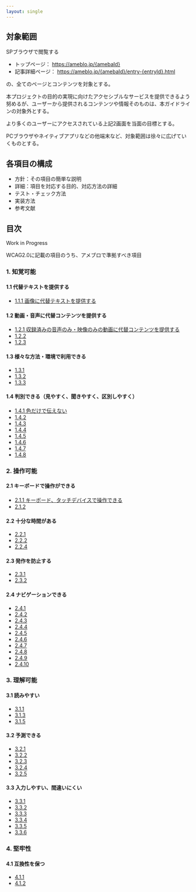 ```yaml
---
layout: single
---
```


## 対象範囲

SPブラウザで閲覧する

- トップページ： https://ameblo.jp/{amebaId}
- 記事詳細ページ： https://ameblo.jp/{amebaId}/entry-{entryId}.html

の、全てのページとコンテンツを対象とする。

本プロジェクトの目的の実現に向けたアクセシブルなサービスを提供できるよう努めるが、ユーザーから提供されるコンテンツや情報そのものは、本ガイドラインの対象外とする。

より多くのユーザーにアクセスされている上記2画面を当面の目標とする。

PCブラウザやネイティブアプリなどの他端末など、対象範囲は徐々に広げていくものとする。

## 各項目の構成

- 方針：その項目の簡単な説明
- 詳細：項目を対応する目的、対応方法の詳細
- テスト・チェック方法
- 実装方法
- 参考文献

## 目次

Work in Progress

WCAG2.0に記載の項目のうち、アメブロで準拠すべき項目

### 1. 知覚可能

#### 1.1 代替テキストを提供する

- [1.1.1 画像に代替テキストを提供する](/a11y-guidelines/1/1/1)

#### 1.2 動画・音声に代替コンテンツを提供する

- [1.2.1 収録済みの音声のみ・映像のみの動画に代替コンテンツを提供する](/a11y-guidelines/1/2/1)
- [1.2.2](/a11y-guidelines/1/2/2)
- [1.2.3](/a11y-guidelines/1/2/3)

#### 1.3 様々な方法・環境で利用できる

- [1.3.1](/a11y-guidelines/1/3/1)
- [1.3.2](/a11y-guidelines/1/3/2)
- [1.3.3](/a11y-guidelines/1/3/3)

#### 1.4 判別できる（見やすく、聞きやすく、区別しやすく）

- [1.4.1 色だけで伝えない](/a11y-guidelines/1/4/1)
- [1.4.2](/a11y-guidelines/1/4/2)
- [1.4.3](/a11y-guidelines/1/4/3)
- [1.4.4](/a11y-guidelines/1/4/4)
- [1.4.5](/a11y-guidelines/1/4/5)
- [1.4.6](/a11y-guidelines/1/4/6)
- [1.4.7](/a11y-guidelines/1/4/7)
- [1.4.8](/a11y-guidelines/1/4/8)

### 2. 操作可能

#### 2.1 キーボードで操作ができる

- [2.1.1 キーボード、タッチデバイスで操作できる](/a11y-guidelines/2/1/1)
- [2.1.2](/a11y-guidelines/2/1/2)

#### 2.2 十分な時間がある

- [2.2.1](/a11y-guidelines/2/2/1)
- [2.2.2](/a11y-guidelines/2/2/2)
- [2.2.4](/a11y-guidelines/2/2/4)

#### 2.3 発作を防止する

- [2.3.1](/a11y-guidelines/2/3/1)
- [2.3.2](/a11y-guidelines/2/3/2)

#### 2.4 ナビゲーションできる

- [2.4.1](/a11y-guidelines/2/4/1)
- [2.4.2](/a11y-guidelines/2/4/2)
- [2.4.3](/a11y-guidelines/2/4/3)
- [2.4.4](/a11y-guidelines/2/4/4)
- [2.4.5](/a11y-guidelines/2/4/5)
- [2.4.6](/a11y-guidelines/2/4/6)
- [2.4.7](/a11y-guidelines/2/4/7)
- [2.4.8](/a11y-guidelines/2/4/8)
- [2.4.9](/a11y-guidelines/2/4/9)
- [2.4.10](/a11y-guidelines/2/4/10)

### 3. 理解可能

#### 3.1 読みやすい

- [3.1.1](/a11y-guidelines/3/1/1)
- [3.1.3](/a11y-guidelines/3/1/3)
- [3.1.5](/a11y-guidelines/3/1/5)

#### 3.2 予測できる

- [3.2.1](/a11y-guidelines/3/2/1)
- [3.2.2](/a11y-guidelines/3/2/2)
- [3.2.3](/a11y-guidelines/3/2/3)
- [3.2.4](/a11y-guidelines/3/2/4)
- [3.2.5](/a11y-guidelines/3/2/5)

#### 3.3 入力しやすい、間違いにくい

- [3.3.1](/a11y-guidelines/3/3/1)
- [3.3.2](/a11y-guidelines/3/3/2)
- [3.3.3](/a11y-guidelines/3/3/3)
- [3.3.4](/a11y-guidelines/3/3/4)
- [3.3.5](/a11y-guidelines/3/3/5)
- [3.3.6](/a11y-guidelines/3/3/6)

### 4. 堅牢性

#### 4.1 互換性を保つ

- [4.1.1](/a11y-guidelines/4/1/1)
- [4.1.2](/a11y-guidelines/4/1/2)
